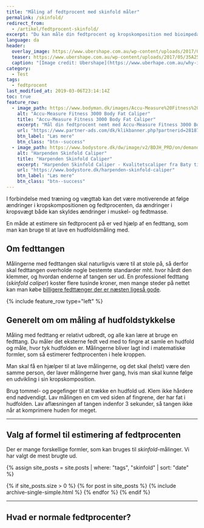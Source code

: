 ```yaml
---
title: "Måling af fedtprocent med skinfold måler"
permalink: /skinfold/
redirect_from:
  - /artikel/fedtprocent-skinfold/
excerpt: "Du kan måle din fedtprocent og kropskomposition med bioimpedans - og de nyere maskiner er relativt reliabile og valide"
language: da
header:
  overlay_image: https://www.ubershape.com.au/wp-content/uploads/2017/05/35A2528-1024x683.jpg
  teaser: https://www.ubershape.com.au/wp-content/uploads/2017/05/35A2528-1024x683.jpg
  caption: "[Image credit: Ubershape](https://www.uberhape.com.au/why-i-use-metabolic-analytics-with-my-clients/)"
category:
  - Test
tags:
  - fedtprocent
last_modified_at: 2019-03-06T23:14:14Z
toc: true
feature_row:
  - image_path: https://www.bodyman.dk/images/Accu-Measure%20Fitness%203000%20Body%20Fat%20Caliper1-p.jpg
    alt: "Accu-Measure Fitness 3000 Body Fat Caliper"
    title: "Accu-Measure Fitness 3000 Body Fat Caliper"
    excerpt: "Mål din fedtprocent nemt med Accu-Measure Fitness 3000 Body Fat Caliper. Fedttangen bliver brugt af mange amerikanske personlige trænere på grund af dens præcise målinger. Du kan både bruge den hjemme eller have den med på farten."
    url: "https://www.partner-ads.com/dk/klikbanner.php?partnerid=28187&bannerid=20604&htmlurl=https://www.bodyman.dk/shop/accu-measure-fitness-54935p.html"
    btn_label: "Læs mere"
    btn_class: "btn--success"
  - image_path: https://www.bodystore.dk/dw/image/v2/BDJH_PRD/on/demandware.static/-/Sites-hsng-master-catalog/default/dweed812b8/Hi-res/h/a/harpenden-skinfold-caliper-baty_1.png?sw=710&sh=710&sm=fit
    alt: "Harpenden Skinfold Caliper"
    title: "Harpenden Skinfold Caliper"
    excerpt: "Harpenden Skinfold Caliper - Kvalitetscaliper fra Baty til nem og præcis måling af fedtprocent!"
    url: "https://www.bodystore.dk/harpenden-skinfold-caliper"
    btn_label: "Læs mere"
    btn_class: "btn--success"
---
```


I forbindelse med træning og vægttab kan det være motiverende at følge ændringer i kropskompositionen og fedtprocenten, da ændringer i kropsvægt både kan skyldes ændringer i muskel- og fedtmasse.

En måde at estimere sin fedtprocent på er ved hjælp af en fedttang, som man kan bruge til at lave en hudfoldsmåling med.

## Om fedttangen

Målingerne med fedttangen skal naturligvis være til at stole på, så derfor skal fedttangen overholde nogle bestemte standarder mht. hvor hårdt den klemmer, og hvordan enderne af tangen ser ud. En professionel fedttang (_skinfold caliper_) koster flere tusinde kroner, men mange steder på nettet kan man købe [billigere fedttænger der er næsten ligeså gode](https://www.motion-online.dk/test-200-krs-fedttang/).

{% include feature_row type="left" %}

## Generelt om om måling af hudfoldstykkelse

Måling med fedttang er relativt udbredt, og alle kan lære at bruge en fedttang. Du måler det eksterne fedt ved med to fingre at samle en hudfold og måle, hvor tyk hudfolden er. Målingerne bliver lagt ind i matematiske formler, som så estimerer fedtprocenten i hele kroppen.

Man skal få en hjælper til at lave målingerne, og det skal (helst) være den samme person, der laver målingerne hver gang, hvis man skal kunne følge en udvikling i sin kropskomposition. 

Brug tommel- og pegefinger til at trække en hudfold ud. Klem ikke hårdere end nødvendigt. Lav målingen en cm ved siden af fingrene, der har fat i hudfolden. Lav aflæsningen af tangen indenfor 3 sekunder, så tangen ikke når at komprimere huden for meget.

***

## Valg af formel til estimering af fedtprocenten

Der er mange forskellige formler, som kan bruges til _skinfold_-målinger. Vi har valgt de mest brugte ud.

{% assign site_posts = site.posts | where: "tags", "skinfold" | sort: "date" %}

{% if site_posts.size > 0 %}
  {% for post in site_posts %}
    {% include archive-single-simple.html %}
  {% endfor %}
{% endif %}

***

## Hvad er normale fedtprocenter?
